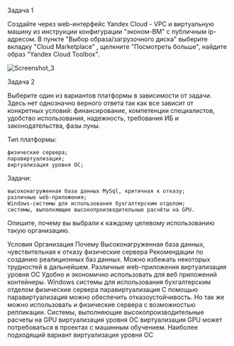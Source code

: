 Задача 1

Создайте через web-интерфейс Yandex Cloud - VPC и виртуальную машину из инструкции конфигурации "эконом-ВМ" с публичным ip-адресом. В пункте "Выбор образа/загрузочного диска" выберите вкладку "Cloud Marketplace" , щелкните "Посмотреть больше", найдите образ "Yandex Cloud Toolbox".

![Screenshot_3](https://github.com/user-attachments/assets/213f7e81-73cf-4e2d-a99c-eb4e8b6d7ae8)


Задача 2

Выберите один из вариантов платформы в зависимости от задачи. Здесь нет однозначно верного ответа так как все зависит от конкретных условий: финансирование, компетенции специалистов, удобство использования, надежность, требования ИБ и законодательства, фазы луны.

Тип платформы:

    физические сервера;
    паравиртуализация;
    виртуализация уровня ОС;

Задачи:

    высоконагруженная база данных MySql, критичная к отказу;
    различные web-приложения;
    Windows-системы для использования бухгалтерским отделом;
    системы, выполняющие высокопроизводительные расчёты на GPU.

Опишите, почему вы выбрали к каждому целевому использованию такую организацию.

Условия	Организация	Почему
Высоконагруженная база данных, чувствительная к отказу	физические сервера	Рекомендации по созданию реалиционных баз данных. Можно избежать некоторых трудностей в дальнейшем. 
Различные web-приложения	виртуализация уровня ОС	Удобно и экономично использовать для веб приложений контейнеры. 
Windows системы для использования бухгалтерским отделом	физические сервера
паравиртуализация	С помощью паравиртуализация можно обеспечить отказоустойчивость.
Но так же можно использовать и физические сервера с возможностью репликации. 
Системы, выполняющие высокопроизводительные расчеты на GPU	виртуализация уровня ОС	виртуализация GPU может потребоваться в проектах с машинным обучением. Наиболее подходящий вариант виртуализация уровня ОС






